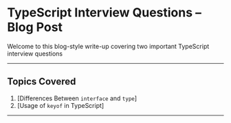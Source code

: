 # TypeScript Interview Questions – Blog Post

Welcome to this blog-style write-up covering two important TypeScript interview questions

---

## Topics Covered

1.  [Differences Between `interface` and `type`]
2.  [Usage of `keyof` in TypeScript]

---
